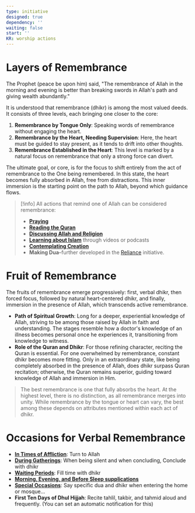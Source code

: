 ```yaml
---
type: initiative
designed: true
dependency: ''
waiting: false
start: ''
KR: worship actions
---
```


# Layers of Remembrance

The Prophet (peace be upon him) said, "The remembrance of Allah in the morning and evening is better than breaking swords in Allah's path and giving wealth abundantly."

It is understood that remembrance (dhikr) is among the most valued deeds. It consists of three levels, each bringing one closer to the core:

1. **Remembrance by Tongue Only**: Speaking words of remembrance without engaging the heart.
2. **Remembrance by the Heart, Needing Supervision**: Here, the heart must be guided to stay present, as it tends to drift into other thoughts.
3. **Remembrance Established in the Heart**: This level is marked by a natural focus on remembrance that only a strong force can divert.

The ultimate goal, or core, is for the focus to shift entirely from the act of remembrance to the One being remembered. In this state, the heart becomes fully absorbed in Allah, free from distractions. This inner immersion is the starting point on the path to Allah, beyond which guidance flows.

> [!info] All actions that remind one of Allah can be considered remembrance:
> 
> * [**Praying**](Initiatives/worship/Praying.md)
> * [**Reading the Quran**](Initiatives/worship/Engaging%20with%20the%20quran.md)
> * **[Discussing Allah and Religion](Processes/Meet%20special%20friend%20only%20for%20god's%20sake.md)**
> * [**Learning about Islam**](Processes/Build%20knowledge%20in%20free%20time.md) through videos or podcasts
> * [**Contemplating Creation**](Processes/Contemplate%20the%20creation.md)
> * **Making Dua**–further developed in the [Reliance](Initiatives/good%20traits/Reliance.md) initiative.


# Fruit of Remembrance

The fruits of remembrance emerge progressively: first, verbal dhikr, then forced focus, followed by natural heart-centered dhikr, and finally, immersion in the presence of Allah, which transcends active remembrance.

* **Path of Spiritual Growth**: Long for a deeper, experiential knowledge of Allah, striving to be among those raised by Allah in faith and understanding. The stages resemble how a doctor's knowledge of an illness becomes personal once he experiences it, transitioning from knowledge to witness.
* **Role of the Quran and Dhikr**: For those refining character, reciting the Quran is essential. For one overwhelmed by remembrance, constant dhikr becomes more fitting. Only in an extraordinary state, like being completely absorbed in the presence of Allah, does dhikr surpass Quran recitation; otherwise, the Quran remains superior, guiding toward knowledge of Allah and immersion in Him.

> The best remembrance is one that fully absorbs the heart. At the highest level, there is no distinction, as all remembrance merges into unity. While remembrance by the tongue or heart can vary, the best among these depends on attributes mentioned within each act of dhikr.

# Occasions for Verbal Remembrance

* [**In Times of Affliction**](Processes/Attitude%20in%20affliction.md): Turn to Allah
* [**During Gatherings**](Processes/Speak%20purposefully%20or%20maintain%20silence.md): When being silent and when concluding, Conclude with dhikr
* [**Waiting Periods**](Processes/Fill%20up%20most%20of%20your%20time%20with%20dhikr.md): Fill time with dhikr
* [**Morning, Evening, and Before Sleep supplications**](Processes/Say%20morning,%20evening%20and%20before%20sleeping%20supplications.md)
* [**Special Occasions**](Processes/Say%20special%20sayings%20in%20special%20occasions.md): Say specific dua and dhikr when entering the home or mosque…
* **First Ten Days of Dhul Hijjah**: Recite tahlil, takbir, and tahmid aloud and frequently. (You can set an automatic notification for this)